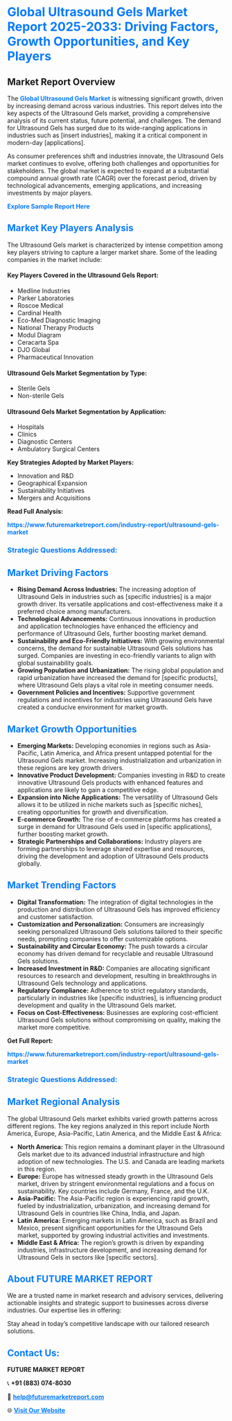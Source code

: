 <h1 style="color: #007BFF;">Global Ultrasound Gels Market Report 2025-2033: Driving Factors, Growth Opportunities, and Key Players</h1>

<section id="overview">
<h2>Market Report Overview</h2>
<p>The <a href="https://www.futuremarketreport.com/industry-report/ultrasound-gels-market" style="color: #007BFF; text-decoration: none;"><strong>Global Ultrasound Gels Market</strong></a> is witnessing significant growth, driven by increasing demand across various industries. This report delves into the key aspects of the Ultrasound Gels market, providing a comprehensive analysis of its current status, future potential, and challenges. The demand for Ultrasound Gels has surged due to its wide-ranging applications in industries such as [insert industries], making it a critical component in modern-day [applications].</p>
<p>As consumer preferences shift and industries innovate, the Ultrasound Gels market continues to evolve, offering both challenges and opportunities for stakeholders. The global market is expected to expand at a substantial compound annual growth rate (CAGR) over the forecast period, driven by technological advancements, emerging applications, and increasing investments by major players.</p>
</section>

<section id="overview">
<p><a href="https://www.futuremarketreport.com/request-sample/reportId=43087" style="color: #007BFF; text-decoration: none;"><strong>Explore Sample Report Here</strong></a></p>
</section>

<section id="key-players">
<h2 style="color: #007BFF;">Market Key Players Analysis</h2>
<p>The Ultrasound Gels market is characterized by intense competition among key players striving to capture a larger market share. Some of the leading companies in the market include:</p>
<h4>Key Players Covered in the Ultrasound Gels Report:</h4>
<ul><li>Medline Industries</li><li>Parker Laboratories</li><li>Roscoe Medical</li><li>Cardinal Health</li><li>Eco-Med Diagnostic Imaging</li><li>National Therapy Products</li><li>Modul Diagram</li><li>Ceracarta Spa</li><li>DJO Global</li><li>Pharmaceutical Innovation</li></ul>
<h4>Ultrasound Gels Market Segmentation by Type:</h4>
<ul><li>Sterile Gels</li><li>Non-sterile Gels</li></ul>

<h4>Ultrasound Gels Market Segmentation by Application:</h4>
<ul><li>Hospitals</li><li>Clinics</li><li>Diagnostic Centers</li><li>Ambulatory Surgical Centers</li></ul>
<p><strong>Key Strategies Adopted by Market Players:</strong></p>
<ul>
<li>Innovation and R&D</li>
<li>Geographical Expansion</li>
<li>Sustainability Initiatives</li>
<li>Mergers and Acquisitions</li>
</ul>
</section>

<section>
<p><strong>Read Full Analysis: </strong></p><a href="https://www.futuremarketreport.com/industry-report/ultrasound-gels-market" style="color: #007BFF; text-decoration: none;"><strong>https://www.futuremarketreport.com/industry-report/ultrasound-gels-market</strong></a>
<h3 style="color: #007BFF;">Strategic Questions Addressed:</h3>
</section>

<section id="driving-factors">
<h2 style="color: #007BFF;">Market Driving Factors</h2>
<ul>
<li><strong>Rising Demand Across Industries:</strong> The increasing adoption of Ultrasound Gels in industries such as [specific industries] is a major growth driver. Its versatile applications and cost-effectiveness make it a preferred choice among manufacturers.</li>
<li><strong>Technological Advancements:</strong> Continuous innovations in production and application technologies have enhanced the efficiency and performance of Ultrasound Gels, further boosting market demand.</li>
<li><strong>Sustainability and Eco-Friendly Initiatives:</strong> With growing environmental concerns, the demand for sustainable Ultrasound Gels solutions has surged. Companies are investing in eco-friendly variants to align with global sustainability goals.</li>
<li><strong>Growing Population and Urbanization:</strong> The rising global population and rapid urbanization have increased the demand for [specific products], where Ultrasound Gels plays a vital role in meeting consumer needs.</li>
<li><strong>Government Policies and Incentives:</strong> Supportive government regulations and incentives for industries using Ultrasound Gels have created a conducive environment for market growth.</li>
</ul>
</section>

<section id="growth-opportunities">
<h2 style="color: #007BFF;">Market Growth Opportunities</h2>
<ul>
<li><strong>Emerging Markets:</strong> Developing economies in regions such as Asia-Pacific, Latin America, and Africa present untapped potential for the Ultrasound Gels market. Increasing industrialization and urbanization in these regions are key growth drivers.</li>
<li><strong>Innovative Product Development:</strong> Companies investing in R&D to create innovative Ultrasound Gels products with enhanced features and applications are likely to gain a competitive edge.</li>
<li><strong>Expansion into Niche Applications:</strong> The versatility of Ultrasound Gels allows it to be utilized in niche markets such as [specific niches], creating opportunities for growth and diversification.</li>
<li><strong>E-commerce Growth:</strong> The rise of e-commerce platforms has created a surge in demand for Ultrasound Gels used in [specific applications], further boosting market growth.</li>
<li><strong>Strategic Partnerships and Collaborations:</strong> Industry players are forming partnerships to leverage shared expertise and resources, driving the development and adoption of Ultrasound Gels products globally.</li>
</ul>
</section>

<section id="trending-factors">
<h2 style="color: #007BFF;">Market Trending Factors</h2>
<ul>
<li><strong>Digital Transformation:</strong> The integration of digital technologies in the production and distribution of Ultrasound Gels has improved efficiency and customer satisfaction.</li>
<li><strong>Customization and Personalization:</strong> Consumers are increasingly seeking personalized Ultrasound Gels solutions tailored to their specific needs, prompting companies to offer customizable options.</li>
<li><strong>Sustainability and Circular Economy:</strong> The push towards a circular economy has driven demand for recyclable and reusable Ultrasound Gels solutions.</li>
<li><strong>Increased Investment in R&D:</strong> Companies are allocating significant resources to research and development, resulting in breakthroughs in Ultrasound Gels technology and applications.</li>
<li><strong>Regulatory Compliance:</strong> Adherence to strict regulatory standards, particularly in industries like [specific industries], is influencing product development and quality in the Ultrasound Gels market.</li>
<li><strong>Focus on Cost-Effectiveness:</strong> Businesses are exploring cost-efficient Ultrasound Gels solutions without compromising on quality, making the market more competitive.</li>
</ul>
</section>

<section>
<p><strong>Get Full Report: </strong></p><a href="https://www.futuremarketreport.com/industry-report/ultrasound-gels-market" style="color: #007BFF; text-decoration: none;"><strong>https://www.futuremarketreport.com/industry-report/ultrasound-gels-market</strong></a>
<h3 style="color: #007BFF;">Strategic Questions Addressed:</h3>
</section>


<section id="regional-analysis">
<h2 style="color: #007BFF;">Market Regional Analysis</h2>
<p>The global Ultrasound Gels market exhibits varied growth patterns across different regions. The key regions analyzed in this report include North America, Europe, Asia-Pacific, Latin America, and the Middle East & Africa:</p>
<ul>
<li><strong>North America:</strong> This region remains a dominant player in the Ultrasound Gels market due to its advanced industrial infrastructure and high adoption of new technologies. The U.S. and Canada are leading markets in this region.</li>
<li><strong>Europe:</strong> Europe has witnessed steady growth in the Ultrasound Gels market, driven by stringent environmental regulations and a focus on sustainability. Key countries include Germany, France, and the U.K.</li>
<li><strong>Asia-Pacific:</strong> The Asia-Pacific region is experiencing rapid growth, fueled by industrialization, urbanization, and increasing demand for Ultrasound Gels in countries like China, India, and Japan.</li>
<li><strong>Latin America:</strong> Emerging markets in Latin America, such as Brazil and Mexico, present significant opportunities for the Ultrasound Gels market, supported by growing industrial activities and investments.</li>
<li><strong>Middle East & Africa:</strong> The region’s growth is driven by expanding industries, infrastructure development, and increasing demand for Ultrasound Gels in sectors like [specific sectors].</li>
</ul>
</section>

<footer>
<h2 style="color: #007BFF;">About FUTURE MARKET REPORT</h2>
<p>We are a trusted name in market research and advisory services, delivering actionable insights and strategic support to businesses across diverse industries. Our expertise lies in offering:</p>

<p>Stay ahead in today’s competitive landscape with our tailored research solutions.</p>

<h2 style="color: #007BFF;">Contact Us:</h2>
<p><strong>FUTURE MARKET REPORT</strong></p>
<p>📞 <strong>+91 (883) 074-8030</strong></p>
<p>📧 <strong><a href="mailto:help@futuremarketreport.com" style="color: #007BFF;">help@futuremarketreport.com</a></strong></p>
<p>🌐 <strong><a href="https://www.futuremarketreport.com/" style="color: #007BFF;">Visit Our Website</a></strong></p>
</footer>